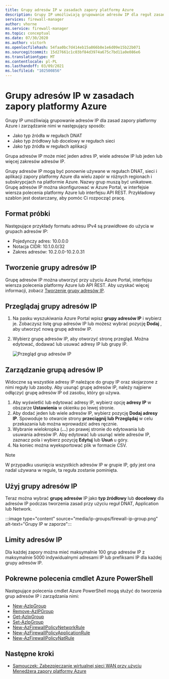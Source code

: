 ```yaml
---
title: Grupy adresów IP w zasadach zapory platformy Azure
description: Grupy IP umożliwiają grupowanie adresów IP dla reguł zasad zapory platformy Azure i zarządzanie nimi.
services: firewall-manager
author: vhorne
ms.service: firewall-manager
ms.topic: conceptual
ms.date: 07/30/2020
ms.author: victorh
ms.openlocfilehash: 54faa0bc7d414eb15a866b8e1e6d09e15b22b071
ms.sourcegitcommit: 15d27661c1c03bf84d3974a675c7bd11a0e086e6
ms.translationtype: MT
ms.contentlocale: pl-PL
ms.lasthandoff: 03/09/2021
ms.locfileid: "102500856"
---
```

# <a name="ip-groups-in-azure-firewall-policy"></a>Grupy adresów IP w zasadach zapory platformy Azure

Grupy IP umożliwiają grupowanie adresów IP dla zasad zapory platformy Azure i zarządzanie nimi w następujący sposób:

- Jako typ źródła w regułach DNAT
- Jako typ źródłowy lub docelowy w regułach sieci
- Jako typ źródła w regułach aplikacji


Grupa adresów IP może mieć jeden adres IP, wiele adresów IP lub jeden lub więcej zakresów adresów IP.

Grupy adresów IP mogą być ponownie używane w regułach DNAT, sieci i aplikacji zapory platformy Azure dla wielu zapór w różnych regionach i subskrypcjach na platformie Azure. Nazwy grup muszą być unikatowe. Grupę adresów IP można skonfigurować w Azure Portal, w interfejsie wiersza polecenia platformy Azure lub interfejsu API REST. Przykładowy szablon jest dostarczany, aby pomóc Ci rozpocząć pracę.

## <a name="sample-format"></a>Format próbki

Następujące przykłady formatu adresu IPv4 są prawidłowe do użycia w grupach adresów IP:

- Pojedynczy adres: 10.0.0.0
- Notacja CIDR: 10.1.0.0/32
- Zakres adresów: 10.2.0.0-10.2.0.31

## <a name="create-an-ip-group"></a>Tworzenie grupy adresów IP

Grupę adresów IP można utworzyć przy użyciu Azure Portal, interfejsu wiersza polecenia platformy Azure lub API REST. Aby uzyskać więcej informacji, zobacz [Tworzenie grupy adresów IP](../firewall/create-ip-group.md).

## <a name="browse-ip-groups"></a>Przeglądaj grupy adresów IP
1. Na pasku wyszukiwania Azure Portal wpisz **grupy adresów IP** i wybierz je. Zobaczysz listę grup adresów IP lub możesz wybrać pozycję **Dodaj** , aby utworzyć nową grupę adresów IP.
2. Wybierz grupę adresów IP, aby otworzyć stronę przegląd. Można edytować, dodawać lub usuwać adresy IP lub grupy IP.

   ![Przegląd grup adresów IP](media/ip-groups/overview.png)

## <a name="manage-an-ip-group"></a>Zarządzanie grupą adresów IP

Widoczne są wszystkie adresy IP należące do grupy IP oraz skojarzone z nimi reguły lub zasoby. Aby usunąć grupę adresów IP, należy najpierw odłączyć grupę adresów IP od zasobu, który go używa.

1. Aby wyświetlić lub edytować adresy IP, wybierz opcję **adresy IP** w obszarze **Ustawienia** w okienku po lewej stronie.
2. Aby dodać jeden lub wiele adresów IP, wybierz pozycję **Dodaj adresy IP**. Spowoduje to otwarcie strony **przeciągnij lub Przeglądaj** w celu przekazania lub można wprowadzić adres ręcznie.
3.    Wybranie wielokropka (**...**) po prawej stronie do edytowania lub usuwania adresów IP. Aby edytować lub usunąć wiele adresów IP, zaznacz pola i wybierz pozycję **Edytuj** lub **Usuń** u góry.
4. Na koniec można wyeksportować plik w formacie CSV.

> [!NOTE]
> W przypadku usunięcia wszystkich adresów IP w grupie IP, gdy jest ona nadal używana w regule, ta reguła zostanie pominięta.


## <a name="use-an-ip-group"></a>Użyj grupy adresów IP

Teraz można wybrać **grupę adresów** IP jako **typ źródłowy** lub **docelowy** dla adresów IP podczas tworzenia zasad przy użyciu reguł DNAT, Application lub Network.

:::image type="content" source="media/ip-groups/firewall-ip-group.png" alt-text="Grupy IP w zaporze":::

## <a name="ip-address-limits"></a>Limity adresów IP

Dla każdej zapory można mieć maksymalnie 100 grup adresów IP z maksymalnie 5000 indywidualnymi adresami IP lub prefiksami IP dla każdej grupy adresów IP.

## <a name="related-azure-powershell-cmdlets"></a>Pokrewne polecenia cmdlet Azure PowerShell

Następujące polecenia cmdlet Azure PowerShell mogą służyć do tworzenia grup adresów IP i zarządzania nimi:

- [New-AzIpGroup](/powershell/module/az.network/new-azipgroup)
- [Remove-AzIPGroup](/powershell/module/az.network/remove-azipgroup)
- [Get-AzIpGroup](/powershell/module/az.network/get-azipgroup)
- [Set-AzIpGroup](/powershell/module/az.network/set-azipgroup)
- [New-AzFirewallPolicyNetworkRule](/powershell/module/az.network/new-azfirewallpolicynetworkrule)
- [New-AzFirewallPolicyApplicationRule](/powershell/module/az.network/new-azfirewallpolicyapplicationrule)
- [New-AzFirewallPolicyNatRule](/powershell/module/az.network/new-azfirewallpolicynatrule)

## <a name="next-steps"></a>Następne kroki

- [Samouczek: Zabezpieczanie wirtualnej sieci WAN przy użyciu Menedżera zapory platformy Azure](secure-cloud-network.md)